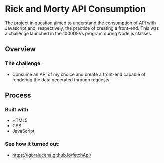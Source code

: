 # Rick and Morty API Consumption

The project in question aimed to understand the consumption of API with Javascript and, respectively, the practice of creating a front-end. This was a challenge launched in the 1000DEVs program during Node.js classes.

## Overview

### The challenge

- Consume an API of my choice and create a front-end capable of rendering the data generated through requests.

## Process

### Built with

- HTML5
- CSS
- JavaScript

### See how it turned out: 

- https://igoralucena.github.io/fetchApi/

